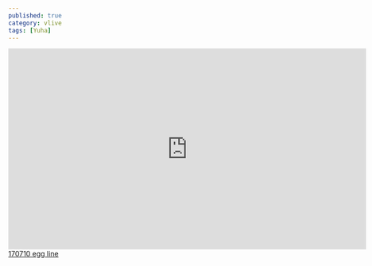 ```yaml
---
published: true
category: vlive
tags: [Yuha]
---
```

<iframe src="http://www.vlive.tv/embed/35291" frameborder="no" scrolling="no" marginwidth="0" marginheight="0" WIDTH="720" HEIGHT="405" allowfullscreen></iframe><br /><a href="" target="_blank">170710 egg line</a>